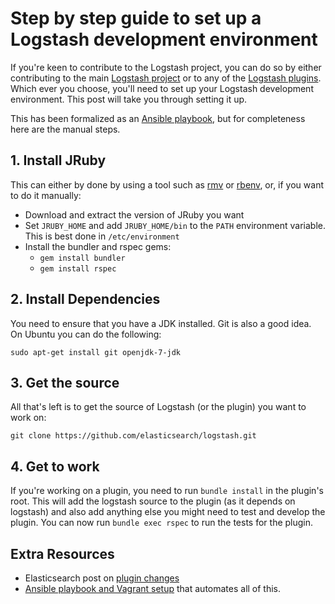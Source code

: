 # Step by step guide to set up a Logstash development environment

If you're keen to contribute to the Logstash project, you can do so by either contributing to the main [Logstash project][1] or to any of the [Logstash plugins][2]. Which ever you choose, you'll need to set up your Logstash development environment. This post will take you through setting it up.<!-- more -->

This has been formalized as an [Ansible playbook][3], but for completeness here are the manual steps.

## 1. Install JRuby

This can either by done by using a tool such as [rmv][4] or [rbenv][5], or, if you want to do it manually:

* Download and extract the version of JRuby you want
* Set `JRUBY_HOME` and add `JRUBY_HOME/bin` to the `PATH` environment variable. This is best done in `/etc/environment`
* Install the bundler and rspec gems:
    * `gem install bundler`
    * `gem install rspec`

## 2. Install Dependencies

You need to ensure that you have a JDK installed. Git is also a good idea. On Ubuntu you can do the following:

~~~
sudo apt-get install git openjdk-7-jdk
~~~

## 3. Get the source

All that's left is to get the source of Logstash (or the plugin) you want to work on:

~~~
git clone https://github.com/elasticsearch/logstash.git
~~~

## 4. Get to work

If you're working on a plugin, you need to run `bundle install` in the plugin's root. This will add the logstash source to the plugin (as it depends on logstash) and also add anything else you might need to test and develop the plugin. You can now run `bundle exec rspec` to run the tests for the plugin.

## Extra Resources

* Elasticsearch post on [plugin changes][6]
* [Ansible playbook and Vagrant setup][3] that automates all of this.

[1]: https://github.com/elasticsearch/logstash/
[2]: https://github.com/logstash-plugins/
[3]: https://github.com/EagerELK/logstash-development-environment
[4]: https://rvm.io/
[5]: http://rbenv.org/
[6]: http://www.elasticsearch.org/blog/plugin-ecosystem-changes/
